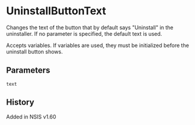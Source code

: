 # UninstallButtonText

Changes the text of the button that by default says "Uninstall" in the uninstaller. If no parameter is specified, the default text is used.

Accepts variables. If variables are used, they must be initialized before the uninstall button shows.

## Parameters

    text

## History

Added in NSIS v1.60

[1]: WriteUninstaller.md

